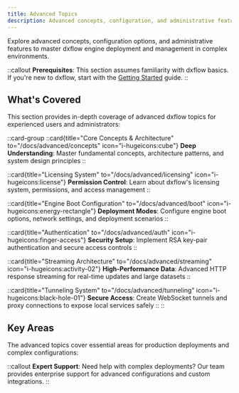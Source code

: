 ```yaml
---
title: Advanced Topics
description: Advanced concepts, configuration, and administrative features for dxflow engine deployment and management
---
```


Explore advanced concepts, configuration options, and administrative features to master dxflow engine deployment and management in complex environments.

::callout
**Prerequisites**: This section assumes familiarity with dxflow basics. If you're new to dxflow, start with the [Getting Started](/docs/getting-started) guide.
::

## What's Covered

This section provides in-depth coverage of advanced dxflow topics for experienced users and administrators:

::card-group
  ::card{title="Core Concepts & Architecture" to="/docs/advanced/concepts" icon="i-hugeicons:cube"}
  **Deep Understanding**: Master fundamental concepts, architecture patterns, and system design principles
  ::

  ::card{title="Licensing System" to="/docs/advanced/licensing" icon="i-hugeicons:license"}
  **Permission Control**: Learn about dxflow's licensing system, permissions, and access management
  ::

  ::card{title="Engine Boot Configuration" to="/docs/advanced/boot" icon="i-hugeicons:energy-rectangle"}
  **Deployment Modes**: Configure engine boot options, network settings, and deployment scenarios
  ::

  ::card{title="Authentication" to="/docs/advanced/auth" icon="i-hugeicons:finger-access"}
  **Security Setup**: Implement RSA key-pair authentication and secure access controls
  ::

  ::card{title="Streaming Architecture" to="/docs/advanced/streaming" icon="i-hugeicons:activity-02"}
  **High-Performance Data**: Advanced HTTP response streaming for real-time updates and large datasets
  ::

  ::card{title="Tunneling System" to="/docs/advanced/tunneling" icon="i-hugeicons:black-hole-01"}
  **Secure Access**: Create WebSocket tunnels and proxy connections to expose local services safely
  ::
::

## Key Areas

The advanced topics cover essential areas for production deployments and complex configurations:


::callout
**Expert Support**: Need help with complex deployments? Our team provides enterprise support for advanced configurations and custom integrations.
::
